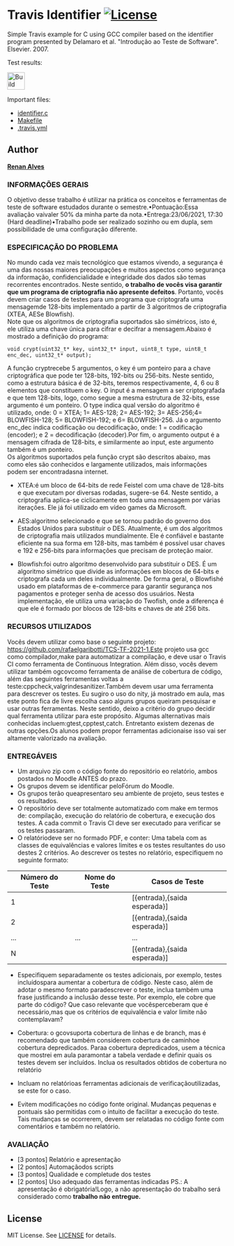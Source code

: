 Travis Identifier [![License][license-img]][license-url]
=
Simple Travis example for C using GCC compiler based on the identifier program presented by Delamaro et al. "Introdução ao Teste de Software". Elsevier. 2007.

Test results:

[<img alt="Build Status" src="https://www.travis-ci.com/renanbmx123/TF_TCS.svg?branch=main" height="40">][travis-url]

Important files:

* [identifier.c](identifier.c)
* [Makefile](Makefile)
* [.travis.yml](.travis.yml)


Author
------
[**Renan Alves**](https://www.linkedin.com/in/renan-alves-2950a884/)


### INFORMAÇÕES GERAIS

O objetivo desse trabalho é utilizar na prática os conceitos e ferramentas de teste de software estudados durante o semestre.•Pontuação:Essa avaliação vaivaler 50% da minha parte da nota.•Entrega:23/06/2021, 17:30 (Hard deadline)•Trabalho pode ser realizado sozinho ou em dupla, sem possibilidade de uma configuração diferente.

### ESPECIFICAÇÃO DO PROBLEMA

No mundo cada vez mais tecnológico que estamos vivendo, a segurança é uma das nossas maiores preocupações e muitos aspectos como segurança da informação, confidencialidade e integridade dos dados são temas recorrentes encontrados. Neste sentido, <b>o trabalho de vocês visa garantir que um programa de criptografia não apresente defeitos</b>. Portanto, vocês devem criar casos de testes para um programa que criptografa uma mensagemde 128-bits implementado a partir de 3 algoritmos de criptografia (XTEA, AESe Blowfish). <br/>Note que os algoritmos de criptografia suportados são simétricos, isto é, ele utiliza uma chave única para cifrar e decifrar a mensagem.Abaixo é mostrado a definição do programa:

```void crypt(uint32_t* key, uint32_t* input, uint8_t type, uint8_t enc_dec, uint32_t* output);```

A função cryptrecebe 5 argumentos, o key é um ponteiro para a chave criptográfica que pode ter 128-bits, 192-bits ou 256-bits. Neste sentido, como a estrutura básica é de 32-bits, teremos respectivamente, 4, 6 ou 8 elementos que constituem o key. O input é a mensagem a ser criptografada e que tem 128-bits, logo, como segue a mesma estrutura de 32-bits, esse argumento é um ponteiro. O type indica qual versão do algoritmo é utilizado, onde: 0 = XTEA; 1= AES-128; 2= AES-192; 3= AES-256;4= BLOWFISH-128; 5= BLOWFISH-192; e 6= BLOWFISH-256. Já o argumento enc_dec indica codificação ou decodificação, onde: 1 = codificação (encoder); e 2 = decodificação (decoder).Por fim, o argumento output é a mensagem cifrada de 128-bits, e similarmente ao input, este argumento também é um ponteiro. <br/> Os algoritmos suportados pela função crypt são descritos abaixo, mas como eles são conhecidos e largamente utilizados, mais informações podem ser encontradasna internet.

- XTEA:é um bloco de 64-bits de rede Feistel com uma chave de 128-bits e que executam por diversas rodadas, sugere-se 64. Neste sentido, a criptografia aplica-se ciclicamente em toda uma mensagem por várias iterações. Ele já foi utilizado em vídeo games da Microsoft.

- AES:algoritmo selecionado e que se tornou padrão do governo dos Estados Unidos para substituir o DES. Atualmente, é um dos algoritmos de criptografia mais utilizados mundialmente. Ele é confiável e bastante eficiente na sua forma em 128-bits, mas também é possível usar chaves e 192 e 256-bits para informações que precisam de proteção maior.

- Blowfish:foi outro algoritmo desenvolvido para substituir o DES. É um algoritmo simétrico que divide as informações em blocos de 64-bits e criptografa cada um deles individualmente. De forma geral, o Blowfishé usado em plataformas de e-commerce para garantir segurança nos pagamentos e proteger senha de acesso dos usuários. Nesta implementação, ele utiliza uma variação do Twofish, onde a diferença é que ele é formado por blocos de 128-bits e chaves de até 256 bits.

### RECURSOS UTILIZADOS 

Vocês devem utilizar como base o seguinte projeto: https://github.com/rafaelgaribotti/TCS-TF-2021-1.Este projeto usa gcc como compilador,make para automatizar a compilação, e deve usar o Travis CI como ferramenta de Continuous Integration. Além disso, vocês devem utilizar também ogcovcomo ferramenta de análise de cobertura de código, além das seguintes ferramentas voltas a teste:cppcheck,valgrindesanitizer.Também devem usar uma ferramenta para descrever os testes. Eu sugiro o uso do nity, já mostrado em aula, mas este ponto fica de livre escolha caso alguns grupos queiram pesquisar e usar outras ferramentas. Neste sentido, deixo a critério do grupo decidir qual ferramenta utilizar para este propósito. Algumas alternativas mais conhecidas incluem:gtest,cpptest,catch. Entretanto existem dezenas de outras opções.Os alunos podem propor ferramentas adicionaise isso vai ser altamente valorizado na avaliação.

### ENTREGÁVEIS
- Um arquivo zip com o código fonte do repositório eo relatório, ambos postados no Moodle ANTES do prazo. 
- Os grupos devem se identificar peloFórum do Moodle.
- Os grupos terão queapresentaro seu ambiente de projeto, seus testes e os resultados.
- O repositório deve ser totalmente automatizado com make em termos de: compilação, execução do relatório de cobertura, e execução dos testes. A cada commit o Travis CI deve ser executado para verificar se os testes passaram.
- O relatóriodeve ser no formado PDF, e conter: Uma tabela com as classes de equivalências e valores limites e os testes resultantes do uso destes 2 critérios. Ao descrever os testes no relatório, especifiquem no seguinte formato:

| Número do Teste| Nome do Teste| Casos de Teste | 
|----------------|--------------|----------------|
| 1| <nome do teste1>| [{entrada},{saida esperada}] |
| 2| <nome do teste2>| [{entrada},{saida esperada}] |
| ...| ...| ... |
| N |<nome do testeN>| [{entrada},{saida esperada}] |

- Especifiquem separadamente os testes adicionais, por exemplo, testes incluídospara aumentar a cobertura de código. Neste caso, além de adotar o mesmo formato paradescrever  o  teste,  inclua  também  uma  frase  justificando  a  inclusão  desse  teste.  Por exemplo, ele cobre que parte do código? Que caso relevante que vocêsperceberam que é necessário,mas que os critérios de equivalência e valor limite não contemplavam?
- Cobertura: o gcovsuporta cobertura de linhas e de branch, mas é recomendado que também considerem cobertura de caminhoe cobertura depredicados. Paraa cobertura depredicados, usem a técnica que mostrei em aula paramontar a tabela verdade e definir quais os testes devem ser incluídos. Inclua os resultados obtidos de cobertura no relatório

- Incluam no relatórioas ferramentas adicionais de verificaçãoutilizadas, se este for o caso. 
- Evitem modificações no código fonte original. Mudanças pequenas e pontuais são permitidas com o intuito de facilitar a execução do teste. Tais mudanças se ocorrerem, devem ser relatadas no código fonte com comentários e também no relatório.

### AVALIAÇÃO 
- [3 pontos] Relatório e apresentação 
- [2 pontos] Automaçãodos scripts 
- [3 pontos] Qualidade e completude dos testes 
- [2 pontos] Uso adequado das ferramentas indicadas PS.: A apresentação é obrigatória!Logo, a não apresentação do trabalho será considerado como <b>trabalho não entregue.</b>

License
-------
MIT License. See [LICENSE](LICENSE) for details.

[main-url]: https://github.com/renanbmx123/TF_TCS
[readme-url]: https://github.com/renanbmx123/TF_TCS/blob/main/README.md
[license-url]: https://github.com/renanbmx123/TF_TCS/blob/main/LICENSE
[license-img]: https://img.shields.io/github/license/rsp/travis-hello-modern-cpp.svg
[travis-url]: https://www.travis-ci.com/renanbmx123/TF_TCS
[travis-img]: https://www.travis-ci.com/renanbmx123/TF_TCS.svg?branch=master
[github-follow-url]: https://github.com/renanbmx123
